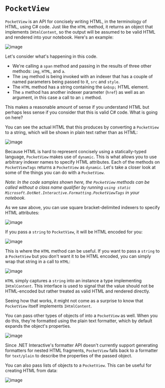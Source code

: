 # `PocketView`

`PocketView` is an API for concisely writing HTML, in the terminology of HTML, using C# code. Just like the `HTML` method, it returns an object that implements `IHtmlContent`, so the output will be assumed to be valid HTML and rendered into your notebook. Here's an example:

![image](https://user-images.githubusercontent.com/547415/82271031-7e4f6f80-992b-11ea-9f25-7e34a96b0e14.png)

Let's consider what's happening in this code.

* We're calling a `span` method and passing in the results of three other methods: `img`, `HTML`, and `a`.
* The `img` method is being invoked with an indexer that has a couple of named parameters being passed to it, `src` and `style`.
* The `HTML` method has a string containing the `&nbsp;` HTML element.
* The `a` method has another indexer parameter (`href`) as well as an argument, in this case a call to an `i` method.

This makes a reasonable amount of sense if you understand HTML but perhaps less sense if you consider that this is valid C# code. What is going on here? 

You can see the actual HTML that this produces by converting a `PocketView` to a string, which will be shown in plain text rather than as HTML:

![image](https://user-images.githubusercontent.com/547415/82271047-8ad3c800-992b-11ea-9218-d4d33a88fbe9.png)

Because HTML is hard to represent concisely using a statically-typed language, `PocketView` makes use of `dynamic`. This is what allows you to use arbitrary indexer names to specify HTML attributes. Each of the methods on `PocketViewTags` returns a `PocketView` as `dynamic`. Let's take a closer look at some of the things you can do with a `PocketView`.

_Note: In the code samples shown here, the `PocketView` methods can be called without a class name qualifier by running `using static Microsoft.DotNet.Interactive.Formatting.PocketViewTags` in your notebook._

As we saw above, you can use square bracket-delimited indexers to specify HTML attributes:

![image](https://user-images.githubusercontent.com/547415/82272423-6e398f00-992f-11ea-95a8-9e1711a0443c.png)

If you pass a `string` to `PocketView`, it will be HTML encoded for you:

![image](https://user-images.githubusercontent.com/547415/82272929-dfc60d00-9930-11ea-9b3a-7df1138ed8e4.png)

This is where the `HTML` method can be useful. If you want to pass a `string` to a `PocketView` but you don't want it to be HTML encoded, you can simply wrap that string in a call to `HTML`:

![image](https://user-images.githubusercontent.com/547415/82273032-33385b00-9931-11ea-94a1-c890f2b4c653.png)

`HTML` simply captures a `string` into an instance a type implementing `IHtmlContent`. This interface is used to signal that the value should not be HTML-encoded but rather treated as valid HTML and rendered directly.

Seeing how that works, it might not come as a surprise to know that `PocketView` itself implements `IHtmlContent`.

You can pass other types of objects of into a `PocketView` as well. When you do this, they're formatted using the plain text formatter, which by default expands the object's properties.

![image](https://user-images.githubusercontent.com/547415/82273371-31bb6280-9932-11ea-9c7d-4eca542fc109.png)

Since .NET Interactive's formatter API doesn't currently support generating formatters for nested HTML fragments, `PocketView` falls back to a formatter for `text/plain` to describe the properties of the passed object.

You can also pass lists of objects to a `PocketView`. This can be useful for creating HTML from data:

![image](https://user-images.githubusercontent.com/547415/82274070-06397780-9934-11ea-9ce6-ec3ad9b75df0.png)


